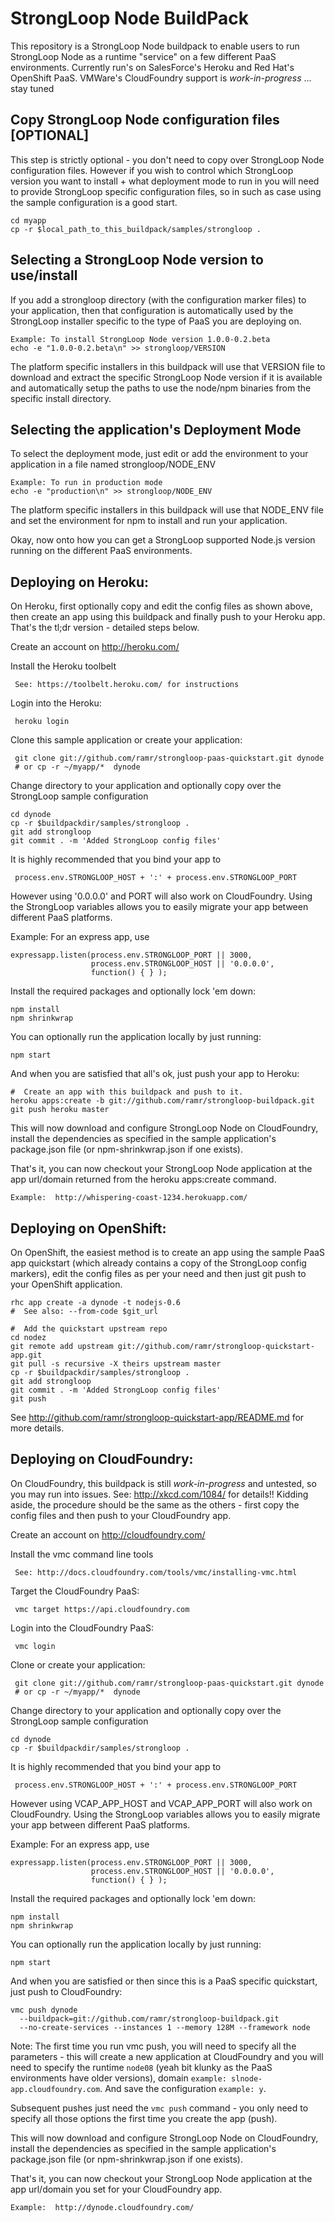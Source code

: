 StrongLoop Node BuildPack
=========================

This repository is a StrongLoop Node buildpack to enable users to run
StrongLoop Node as a runtime "service" on a few different PaaS
environments. Currently run's on SalesForce's Heroku and Red Hat's
OpenShift PaaS.
VMWare's CloudFoundry support is *work-in-progress*  ... stay tuned


Copy StrongLoop Node configuration files [OPTIONAL]
---------------------------------------------------
This step is strictly optional - you don't need to copy over StrongLoop
Node configuration files. However if you wish to control which StrongLoop
version you want to install + what deployment mode to run in you will need
to provide StrongLoop specific configuration files, so in such as case
using the sample configuration is a good start.

    cd myapp
    cp -r $local_path_to_this_buildpack/samples/strongloop .


Selecting a StrongLoop Node version to use/install
--------------------------------------------------
If you add a strongloop directory (with the configuration marker
files) to your application, then that configuration is automatically used
by the StrongLoop installer specific to the type of PaaS you are
deploying on. 

    Example: To install StrongLoop Node version 1.0.0-0.2.beta
    echo -e "1.0.0-0.2.beta\n" >> strongloop/VERSION

The platform specific installers in this buildpack will use that VERSION
file to download and extract the specific StrongLoop Node version if it
is available and automatically setup the paths to use the node/npm
binaries from the specific install directory.


Selecting the application's Deployment Mode
-------------------------------------------
To select the deployment mode, just edit or add the environment to your
application in a file named strongloop/NODE_ENV

    Example: To run in production mode
    echo -e "production\n" >> strongloop/NODE_ENV

The platform specific installers in this buildpack will use that NODE_ENV
file and set the environment for npm to install and run your application.

Okay, now onto how you can get a StrongLoop supported Node.js version
running on the different PaaS environments.


Deploying on Heroku:
--------------------
On Heroku, first optionally copy and edit the config files as shown above,
then create an app using this buildpack and finally push to your Heroku app.
That's the tl;dr version - detailed steps below.


Create an account on http://heroku.com/

Install the Heroku toolbelt

     See: https://toolbelt.heroku.com/ for instructions

Login into the Heroku:

     heroku login

Clone this sample application or create your application:

     git clone git://github.com/ramr/strongloop-paas-quickstart.git dynode
     # or cp -r ~/myapp/*  dynode

Change directory to your application and optionally copy over the
StrongLoop sample configuration

    cd dynode
    cp -r $buildpackdir/samples/strongloop .
    git add strongloop
    git commit . -m 'Added StrongLoop config files'

It is highly recommended that you bind your app to

     process.env.STRONGLOOP_HOST + ':' + process.env.STRONGLOOP_PORT

However using '0.0.0.0' and PORT will also work on CloudFoundry.
Using the StrongLoop variables allows you to easily migrate your app
between different PaaS platforms.

Example: For an express app, use

    expressapp.listen(process.env.STRONGLOOP_PORT || 3000,
                      process.env.STRONGLOOP_HOST || '0.0.0.0',
                      function() { } );

Install the required packages and optionally lock 'em down:

    npm install
    npm shrinkwrap

You can optionally run the application locally by just running:

    npm start

And when you are satisfied that all's ok, just push your app to Heroku:

    #  Create an app with this buildpack and push to it.
    heroku apps:create -b git://github.com/ramr/strongloop-buildpack.git
    git push heroku master

This will now download and configure StrongLoop Node on CloudFoundry,
install the dependencies as specified in the sample application's
package.json file (or npm-shrinkwrap.json if one exists).

That's it, you can now checkout your StrongLoop Node application at the
app url/domain returned from the heroku apps:create command.

    Example:  http://whispering-coast-1234.herokuapp.com/


Deploying on OpenShift:
-----------------------
On OpenShift, the easiest method is to create an app using the sample PaaS
app quickstart (which already contains a copy of the StrongLoop config
markers), edit the config files as per your need and then just git push to
your OpenShift application.

    rhc app create -a dynode -t nodejs-0.6
    #  See also: --from-code $git_url

    #  Add the quickstart upstream repo
    cd nodez
    git remote add upstream git://github.com/ramr/strongloop-quickstart-app.git
    git pull -s recursive -X theirs upstream master
    cp -r $buildpackdir/samples/strongloop .
    git add strongloop
    git commit . -m 'Added StrongLoop config files'
    git push


See http://github.com/ramr/strongloop-quickstart-app/README.md for more
details.


Deploying on CloudFoundry:
--------------------------
On CloudFoundry, this buildpack is still *work-in-progress* and untested,
so you may run into issues. See: http://xkcd.com/1084/ for details!!
Kidding aside, the procedure should be the same as the others - first copy
the config files and then push to your CloudFoundry app.

Create an account on http://cloudfoundry.com/

Install the vmc command line tools

     See: http://docs.cloudfoundry.com/tools/vmc/installing-vmc.html

Target the CloudFoundry PaaS:

     vmc target https://api.cloudfoundry.com

Login into the CloudFoundry PaaS:

     vmc login

Clone or create your application:

     git clone git://github.com/ramr/strongloop-paas-quickstart.git dynode
     # or cp -r ~/myapp/*  dynode

Change directory to your application and optionally copy over the
StrongLoop sample configuration

    cd dynode
    cp -r $buildpackdir/samples/strongloop .

It is highly recommended that you bind your app to

     process.env.STRONGLOOP_HOST + ':' + process.env.STRONGLOOP_PORT

However using VCAP_APP_HOST and VCAP_APP_PORT will also work on
CloudFoundry. Using the StrongLoop variables allows you to easily migrate
your app between different PaaS platforms.

Example: For an express app, use

    expressapp.listen(process.env.STRONGLOOP_PORT || 3000,
                      process.env.STRONGLOOP_HOST || '0.0.0.0',
                      function() { } );

Install the required packages and optionally lock 'em down:

    npm install
    npm shrinkwrap

You can optionally run the application locally by just running:

    npm start

And when you are satisfied or then since this is a PaaS specific
quickstart, just push to CloudFoundry:

    vmc push dynode
      --buildpack=git://github.com/ramr/strongloop-buildpack.git
      --no-create-services --instances 1 --memory 128M --framework node

Note:  The first time you run vmc push, you will need to specify all the
       parameters - this will create a new application at CloudFoundry
       and you will need to specify the runtime `node08` (yeah bit klunky
       as the PaaS environments have older versions),
       domain `example: slnode-app.cloudfoundry.com`.
       And save the configuration `example: y`.

Subsequent pushes just need the `vmc push` command - you only need to
specify all those options the first time you create the app (push).

This will now download and configure StrongLoop Node on CloudFoundry,
install the dependencies as specified in the sample application's
package.json file (or npm-shrinkwrap.json if one exists).

That's it, you can now checkout your StrongLoop Node application at the
app url/domain you set for your CloudFoundry app.

    Example:  http://dynode.cloudfoundry.com/

